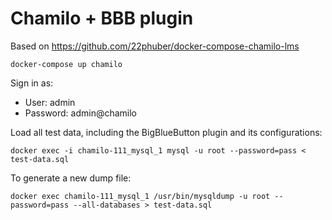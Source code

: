 # Chamilo + BBB plugin

Based on https://github.com/22phuber/docker-compose-chamilo-lms

```
docker-compose up chamilo
```

Sign in as:

* User: admin
* Password: admin@chamilo

Load all test data, including the BigBlueButton plugin and its configurations:

```
docker exec -i chamilo-111_mysql_1 mysql -u root --password=pass < test-data.sql
```

To generate a new dump file:

```
docker exec chamilo-111_mysql_1 /usr/bin/mysqldump -u root --password=pass --all-databases > test-data.sql
```

